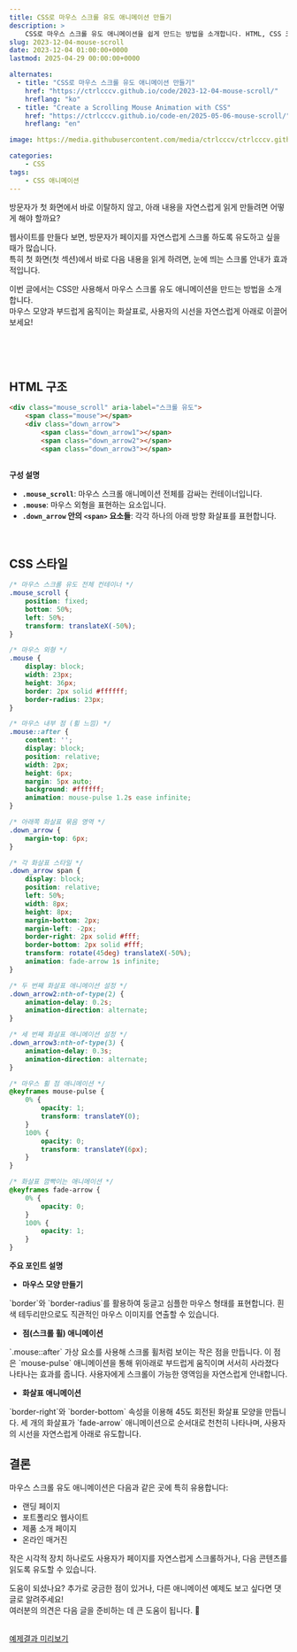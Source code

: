 ```yaml
---
title: CSS로 마우스 스크롤 유도 애니메이션 만들기
description: >  
    CSS로 마우스 스크롤 유도 애니메이션을 쉽게 만드는 방법을 소개합니다. HTML, CSS 코드 예제와 함께 자세히 설명합니다.
slug: 2023-12-04-mouse-scroll
date: 2023-12-04 01:00:00+0000
lastmod: 2025-04-29 00:00:00+0000

alternates:
  - title: "CSS로 마우스 스크롤 유도 애니메이션 만들기"
    href: "https://ctrlcccv.github.io/code/2023-12-04-mouse-scroll/"
    hreflang: "ko"
  - title: "Create a Scrolling Mouse Animation with CSS"
    href: "https://ctrlcccv.github.io/code-en/2025-05-06-mouse-scroll/"
    hreflang: "en"

image: https://media.githubusercontent.com/media/ctrlcccv/ctrlcccv.github.io/master/assets/img/post/2023-12-04-mouse-scroll.webp

categories:
    - CSS
tags:
    - CSS 애니메이션
---
```

방문자가 첫 화면에서 바로 이탈하지 않고, 아래 내용을 자연스럽게 읽게 만들려면 어떻게 해야 할까요?  

웹사이트를 만들다 보면, 방문자가 페이지를 자연스럽게 스크롤 하도록 유도하고 싶을 때가 많습니다.  
특히 첫 화면(첫 섹션)에서 바로 다음 내용을 읽게 하려면, 눈에 띄는 스크롤 안내가 효과적입니다.  

이번 글에서는 CSS만 사용해서 마우스 스크롤 유도 애니메이션을 만드는 방법을 소개합니다.  
마우스 모양과 부드럽게 움직이는 화살표로, 사용자의 시선을 자연스럽게 아래로 이끌어보세요!

<br>

<ins class="adsbygoogle"
     style="display:block; text-align:center;"
     data-ad-layout="in-article"
     data-ad-format="fluid"
     data-ad-client="ca-pub-8535540836842352"
     data-ad-slot="2974559225"></ins>
<script>
     (adsbygoogle = window.adsbygoogle || []).push({});
</script>


<br>

## HTML 구조
```html
<div class="mouse_scroll" aria-label="스크롤 유도">
    <span class="mouse"></span>
    <div class="down_arrow">
        <span class="down_arrow1"></span>
        <span class="down_arrow2"></span>
        <span class="down_arrow3"></span>
    

```
**구성 설명**

- **`.mouse_scroll`**: 마우스 스크롤 애니메이션 전체를 감싸는 컨테이너입니다.
- **`.mouse`**: 마우스 외형을 표현하는 요소입니다.
- **`.down_arrow` 안의 `<span>` 요소들**: 각각 하나의 아래 방향 화살표를 표현합니다.

<br>

## CSS 스타일
```css
/* 마우스 스크롤 유도 전체 컨테이너 */
.mouse_scroll {
    position: fixed;
    bottom: 50%;
    left: 50%;
    transform: translateX(-50%);
}

/* 마우스 외형 */
.mouse {
    display: block;
    width: 23px;
    height: 36px;
    border: 2px solid #ffffff;
    border-radius: 23px;
}

/* 마우스 내부 점 (휠 느낌) */
.mouse::after {
    content: '';
    display: block;
    position: relative;
    width: 2px;
    height: 6px;
    margin: 5px auto;
    background: #ffffff;
    animation: mouse-pulse 1.2s ease infinite;
}

/* 아래쪽 화살표 묶음 영역 */
.down_arrow {
    margin-top: 6px;
}

/* 각 화살표 스타일 */
.down_arrow span {
    display: block;
    position: relative;
    left: 50%;
    width: 8px;
    height: 8px;
    margin-bottom: 2px;
    margin-left: -2px;
    border-right: 2px solid #fff;
    border-bottom: 2px solid #fff;
    transform: rotate(45deg) translateX(-50%);
    animation: fade-arrow 1s infinite;
}

/* 두 번째 화살표 애니메이션 설정 */
.down_arrow2:nth-of-type(2) {
    animation-delay: 0.2s;
    animation-direction: alternate;
}

/* 세 번째 화살표 애니메이션 설정 */
.down_arrow3:nth-of-type(3) {
    animation-delay: 0.3s;
    animation-direction: alternate;
}

/* 마우스 휠 점 애니메이션 */
@keyframes mouse-pulse {
    0% {
        opacity: 1;
        transform: translateY(0);
    }
    100% {
        opacity: 0;
        transform: translateY(6px);
    }
}

/* 화살표 깜빡이는 애니메이션 */
@keyframes fade-arrow {
    0% {
        opacity: 0;
    }
    100% {
        opacity: 1;
    }
}
```



<ins class="adsbygoogle"
     style="display:block; text-align:center;"
     data-ad-layout="in-article"
     data-ad-format="fluid"
     data-ad-client="ca-pub-8535540836842352"
     data-ad-slot="2974559225"></ins>
<script>
     (adsbygoogle = window.adsbygoogle || []).push({});
</script>



**주요 포인트 설명**

* **마우스 모양 만들기**  
<span class="txt">
`border`와 `border-radius`를 활용하여 둥글고 심플한 마우스 형태를 표현합니다.  
흰색 테두리만으로도 직관적인 마우스 이미지를 연출할 수 있습니다.
</span>

* **점(스크롤 휠) 애니메이션**  
<span class="txt">
`.mouse::after` 가상 요소를 사용해 스크롤 휠처럼 보이는 작은 점을 만듭니다.  
이 점은 `mouse-pulse` 애니메이션을 통해 위아래로 부드럽게 움직이며 서서히 사라졌다 나타나는 효과를 줍니다. 사용자에게 스크롤이 가능한 영역임을 자연스럽게 안내합니다.
</span>

* **화살표 애니메이션**  
<span class="txt">
`border-right`와 `border-bottom` 속성을 이용해 45도 회전된 화살표 모양을 만듭니다.  
세 개의 화살표가 `fade-arrow` 애니메이션으로 순서대로 천천히 나타나며, 사용자의 시선을 자연스럽게 아래로 유도합니다.  
</span>

<br>

## 결론

마우스 스크롤 유도 애니메이션은 다음과 같은 곳에 특히 유용합니다:
- 랜딩 페이지
- 포트폴리오 웹사이트
- 제품 소개 페이지
- 온라인 매거진

작은 시각적 장치 하나로도 사용자가 페이지를 자연스럽게 스크롤하거나, 다음 콘텐츠를 읽도록 유도할 수 있습니다.

도움이 되셨나요?
추가로 궁금한 점이 있거나, 다른 애니메이션 예제도 보고 싶다면 댓글로 알려주세요!  
여러분의 의견은 다음 글을 준비하는 데 큰 도움이 됩니다. 🙌

<br>

<div class="btn_wrap">
    <a target="_blank" href="https://ctrlcccv.github.io/ctrlcccv-demo/2023-12-04-mouse-scroll/">예제결과 미리보기</a>
</div>

